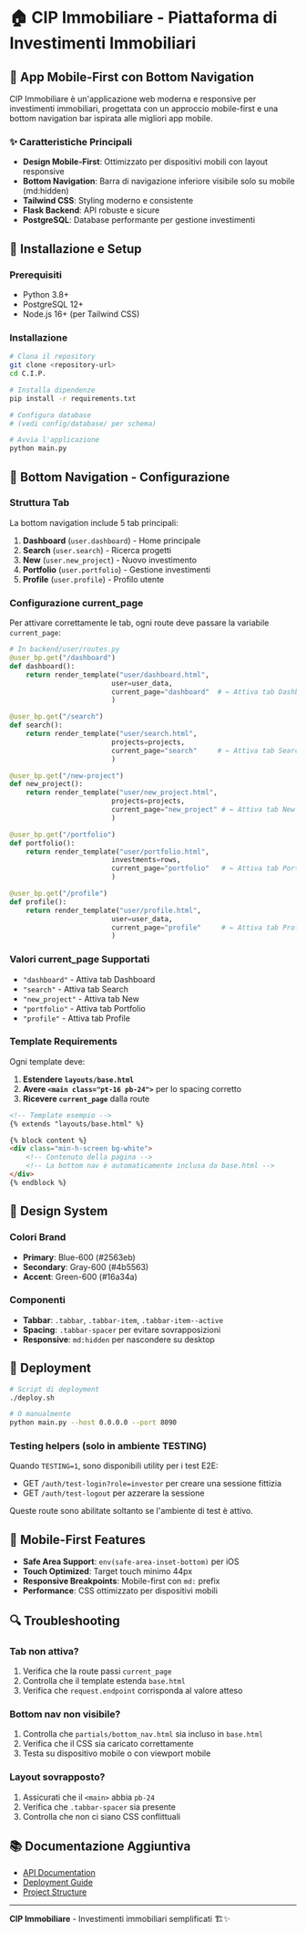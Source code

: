 # 🏠 CIP Immobiliare - Piattaforma di Investimenti Immobiliari

## 📱 **App Mobile-First con Bottom Navigation**

CIP Immobiliare è un'applicazione web moderna e responsive per investimenti immobiliari, progettata con un approccio mobile-first e una bottom navigation bar ispirata alle migliori app mobile.

### ✨ **Caratteristiche Principali**

- **Design Mobile-First**: Ottimizzato per dispositivi mobili con layout responsive
- **Bottom Navigation**: Barra di navigazione inferiore visibile solo su mobile (md:hidden)
- **Tailwind CSS**: Styling moderno e consistente
- **Flask Backend**: API robuste e sicure
- **PostgreSQL**: Database performante per gestione investimenti

## 🔧 **Installazione e Setup**

### **Prerequisiti**
- Python 3.8+
- PostgreSQL 12+
- Node.js 16+ (per Tailwind CSS)

### **Installazione**

```bash
# Clona il repository
git clone <repository-url>
cd C.I.P.

# Installa dipendenze
pip install -r requirements.txt

# Configura database
# (vedi config/database/ per schema)

# Avvia l'applicazione
python main.py
```

## 🧭 **Bottom Navigation - Configurazione**

### **Struttura Tab**
La bottom navigation include 5 tab principali:

1. **Dashboard** (`user.dashboard`) - Home principale
2. **Search** (`user.search`) - Ricerca progetti
3. **New** (`user.new_project`) - Nuovo investimento
4. **Portfolio** (`user.portfolio`) - Gestione investimenti
5. **Profile** (`user.profile`) - Profilo utente

### **Configurazione current_page**

Per attivare correttamente le tab, ogni route deve passare la variabile `current_page`:

```python
# In backend/user/routes.py
@user_bp.get("/dashboard")
def dashboard():
    return render_template("user/dashboard.html", 
                         user=user_data,
                         current_page="dashboard"  # ← Attiva tab Dashboard
                         )

@user_bp.get("/search")
def search():
    return render_template("user/search.html", 
                         projects=projects,
                         current_page="search"     # ← Attiva tab Search
                         )

@user_bp.get("/new-project")
def new_project():
    return render_template("user/new_project.html", 
                         projects=projects,
                         current_page="new_project" # ← Attiva tab New
                         )

@user_bp.get("/portfolio")
def portfolio():
    return render_template("user/portfolio.html", 
                         investments=rows,
                         current_page="portfolio"   # ← Attiva tab Portfolio
                         )

@user_bp.get("/profile")
def profile():
    return render_template("user/profile.html", 
                         user=user_data,
                         current_page="profile"     # ← Attiva tab Profile
                         )
```

### **Valori current_page Supportati**
- `"dashboard"` - Attiva tab Dashboard
- `"search"` - Attiva tab Search  
- `"new_project"` - Attiva tab New
- `"portfolio"` - Attiva tab Portfolio
- `"profile"` - Attiva tab Profile

### **Template Requirements**
Ogni template deve:
1. **Estendere `layouts/base.html`**
2. **Avere `<main class="pt-16 pb-24">`** per lo spacing corretto
3. **Ricevere `current_page`** dalla route

```html
<!-- Template esempio -->
{% extends "layouts/base.html" %}

{% block content %}
<div class="min-h-screen bg-white">
    <!-- Contenuto della pagina -->
    <!-- La bottom nav è automaticamente inclusa da base.html -->
</div>
{% endblock %}
```

## 🎨 **Design System**

### **Colori Brand**
- **Primary**: Blue-600 (#2563eb)
- **Secondary**: Gray-600 (#4b5563)
- **Accent**: Green-600 (#16a34a)

### **Componenti**
- **Tabbar**: `.tabbar`, `.tabbar-item`, `.tabbar-item--active`
- **Spacing**: `.tabbar-spacer` per evitare sovrapposizioni
- **Responsive**: `md:hidden` per nascondere su desktop

## 🚀 **Deployment**

```bash
# Script di deployment
./deploy.sh

# O manualmente
python main.py --host 0.0.0.0 --port 8090
```

### Testing helpers (solo in ambiente TESTING)

Quando `TESTING=1`, sono disponibili utility per i test E2E:

- GET `/auth/test-login?role=investor` per creare una sessione fittizia
- GET `/auth/test-logout` per azzerare la sessione

Queste route sono abilitate soltanto se l'ambiente di test è attivo.

## 📱 **Mobile-First Features**

- **Safe Area Support**: `env(safe-area-inset-bottom)` per iOS
- **Touch Optimized**: Target touch minimo 44px
- **Responsive Breakpoints**: Mobile-first con `md:` prefix
- **Performance**: CSS ottimizzato per dispositivi mobili

## 🔍 **Troubleshooting**

### **Tab non attiva?**
1. Verifica che la route passi `current_page`
2. Controlla che il template estenda `base.html`
3. Verifica che `request.endpoint` corrisponda al valore atteso

### **Bottom nav non visibile?**
1. Controlla che `partials/bottom_nav.html` sia incluso in `base.html`
2. Verifica che il CSS sia caricato correttamente
3. Testa su dispositivo mobile o con viewport mobile

### **Layout sovrapposto?**
1. Assicurati che il `<main>` abbia `pb-24`
2. Verifica che `.tabbar-spacer` sia presente
3. Controlla che non ci siano CSS conflittuali

## 📚 **Documentazione Aggiuntiva**

- [API Documentation](docs/api/API_DOCS.md)
- [Deployment Guide](docs/deployment/)
- [Project Structure](docs/project/README.md)

---

**CIP Immobiliare** - Investimenti immobiliari semplificati 🏗️✨
